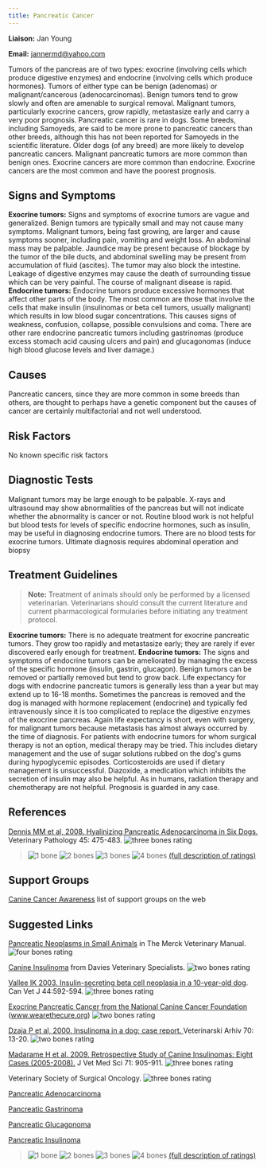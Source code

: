 ```yaml
---
title: Pancreatic Cancer
---
```


**Liaison:** Jan Young

**Email:** <jannermd@yahoo.com>



Tumors of the pancreas are of two types: exocrine (involving cells which
produce digestive enzymes) and endocrine (involving cells which produce
hormones). Tumors of either type can be benign (adenomas) or
malignant/cancerous (adenocarcinomas). Benign tumors tend to grow slowly
and often are amenable to surgical removal. Malignant tumors,
particularly exocrine cancers, grow rapidly, metastasize early and carry
a very poor prognosis. Pancreatic cancer is rare in dogs.  Some breeds,
including Samoyeds, are said to be more prone to pancreatic cancers than
other breeds, although this has not been reported for Samoyeds in the
scientific literature. Older dogs (of any breed) are more likely to
develop pancreatic cancers. Malignant pancreatic tumors are more common
than benign ones. Exocrine cancers are more common than endocrine.
Exocrine cancers are the most common and have the poorest prognosis.




Signs and Symptoms
------------------

**Exocrine tumors:** Signs and symptoms of exocrine tumors are vague and
generalized.  Benign tumors are typically small and may not cause many
symptoms. Malignant tumors, being fast growing, are larger and cause
symptoms sooner, including pain, vomiting and weight loss. An abdominal
mass may be palpable. Jaundice may be present because of blockage by the
tumor of the bile ducts, and abdominal swelling may be present from
accumulation of fluid (ascites). The tumor may also block the intestine.
Leakage of digestive enzymes may cause the death of surrounding tissue
which can be very painful. The course of malignant disease is rapid.
**Endocrine tumors:** Endocrine tumors produce excessive hormones that
affect other parts of the body. The most common are those that involve
the cells that make insulin (insulinomas or beta cell tumors, usually
malignant) which results in low blood sugar concentrations. This causes
signs of weakness, confusion, collapse, possible convulsions and coma.
There are other rare endocrine pancreatic tumors including gastrinomas
(produce excess stomach acid causing ulcers and pain) and glucagonomas
(induce high blood glucose levels and liver damage.)

Causes
------

Pancreatic cancers, since they are more common in some breeds than
others, are thought to perhaps have a genetic component but the causes
of cancer are certainly multifactorial and not well understood.

Risk Factors
------------

No known specific risk factors

Diagnostic Tests
----------------

Malignant tumors may be large enough to be palpable. X-rays and
ultrasound may show abnormalities of the pancreas but will not indicate
whether the abnormality is cancer or not. Routine blood work is not
helpful but blood tests for levels of specific endocrine hormones, such
as insulin, may be useful in diagnosing endocrine tumors. There are no
blood tests for exocrine tumors. Ultimate diagnosis requires abdominal
operation and biopsy

Treatment Guidelines
--------------------

> **Note:** Treatment of animals should only be performed by a licensed
> veterinarian. Veterinarians should consult the current literature and
> current pharmacological formularies before initiating any treatment
> protocol.

**Exocrine tumors:** There is no adequate treatment for exocrine
pancreatic tumors. They grow too rapidly and metastasize early; they are
rarely if ever discovered early enough for treatment. **Endocrine
tumors:** The signs and symptoms of endocrine tumors can be ameliorated
by managing the excess of the specific hormone (insulin, gastrin,
glucagon). Benign tumors can be removed or partially removed but tend to
grow back. Life expectancy for dogs with endocrine pancreatic tumors is
generally less than a year but may extend up to 16-18 months. Sometimes
the pancreas is removed and the dog is managed with hormone replacement
(endocrine) and typically fed intravenously since it is too complicated
to replace the digestive enzymes of the exocrine pancreas. Again life
expectancy is short, even with surgery, for malignant tumors because
metastasis has almost always occurred by the time of diagnosis. For
patients with endocrine tumors for whom surgical therapy is not an
option, medical therapy may be tried. This includes dietary management
and the use of sugar solutions rubbed on the dog's gums during
hypoglycemic episodes. Corticosteroids are used if dietary management is
unsuccessful. Diazoxide, a medication which inhibits the secretion of
insulin may also be helpful. As in humans, radiation therapy and
chemotherapy are not helpful. Prognosis is guarded in any case.

References
----------

  [Dennis MM et al, 2008.  Hyalinizing Pancreatic Adenocarcinoma in Six
Dogs.](http://vet.sagepub.com/content/45/4/475.full)
Veterinary Pathology 45:  475-483.     ![three bones
rating](/img/3-bones.gif)




> ![1 bone](/img/1-bone.gif)
> ![2 bones](/img/2-bones.gif)
> ![3 bones](/img/3-bones.gif)
> ![4 bones](/img/4-bones.gif)
> [(full description of ratings)](/diseases/ratings-what-do-they-mean)

Support Groups
--------------



[Canine Cancer
Awareness](http://caninecancerawareness.org/therapy-and-support/support-groups-on-the-web)
list of support groups on the web

Suggested Links
---------------

[Pancreatic Neoplasms in Small
Animals](http://www.merckvetmanual.com/mvm/digestive_system/the_exocrine_pancreas/pancreatic_neoplasms_in_small_animals.html)
in The Merck Veterinary Manual.   ![four bones
rating](/img/4-bones.gif)

[Canine
Insulinoma](https://vetspecialists.co.uk/fact-sheets-post/canine-insulinoma-fact-sheet/)
from Davies Veterinary Specialists.  ![two bones
rating](/img/2-bones.gif)

[Vallee IK 2003.  Insulin-secreting beta cell neoplasia in a 10-year-old
dog](http://www.ncbi.nlm.nih.gov/pmc/articles/PMC340214/).
Can Vet J 44:592-594.     ![three bones
rating](/img/3-bones.gif)

[Exocrine Pancreatic Cancer from the National Canine Cancer
Foundation](http://www.wearethecure.org/exocrine-pancreatic-cancer)
(www.wearethecure.org)  ![two bones
rating](/img/2-bones.gif)

[Dzaja P et al, 2000.  Insulinoma in a dog; case
report. ](http://www.vef.unizg.hr/vetarhiv/papers/70-1/dzaja.pdf)
Veterinarski Arhiv 70:  13-20.  ![two bones
rating](/img/2-bones.gif)

[Madarame H et al.   2009.  Retrospective Study of Canine Insulinomas:
Eight Cases
(2005-2008).](https://www.jstage.jst.go.jp/article/jvms/71/7/71_7_905/_article)
J Vet Med Sci 71:  905-911.   ![three bones
rating](/img/3-bones.gif)

Veterinary Society of Surgical Oncology.  ![three bones
rating](/img/3-bones.gif)

  [Pancreatic
Adenocarcinoma](http://www.vsso.org/pancreatic-adc)

  [Pancreatic
Gastrinoma](http://www.vsso.org/pancreatic-gastrinoma)

  [Pancreatic
Glucagonoma](http://www.vsso.org/pancreatic-glucagonoma)

  [Pancreatic
Insulinoma](http://www.vsso.org/pancreatic-insulinoma)



> ![1 bone](/img/1-bone.gif)
> ![2 bones](/img/2-bones.gif)
> ![3 bones](/img/3-bones.gif)
> ![4 bones](/img/4-bones.gif)
> [(full description of ratings)](/diseases/ratings-what-do-they-mean)


